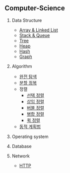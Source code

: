 ## Computer-Science

1. Data Structure
    - [Array & Linked List](DataStructure/Array&LinkedList.md)
    - [Stack & Queue](DataStructure/Stack&Queue.md)
    - [Tree](DataStructure/Tree.md)
    - [Heap](DataStructure/Heap.md)
    - [Hash](DataStructure/Hash.md)
    - [Graph](DataStructure/Graph.md)

2. Algorithm
    - [완전 탐색](Algorithm/Brute_force.md)
    - [분할 정복](Algorithm/Divide&Conquer.md)
    - 정렬
        - [선택 정렬](Algorithm/Selection_sort.md)
        - [삽입 정렬](Algorithm/Insertion_sort.md)
        - [버블 정렬](Algorithm/Bubble_sort.md)
        - [병합 정렬](Algorithm/Merge_sort.md)
        - [퀵 정렬](Algorithm/Quick_sort.md)
    - [동적 계획법](Algorithm/Dynamic_programming.md)

3. Operating system

4. Database

5. Network
    - [HTTP](Network/HTTP.md)